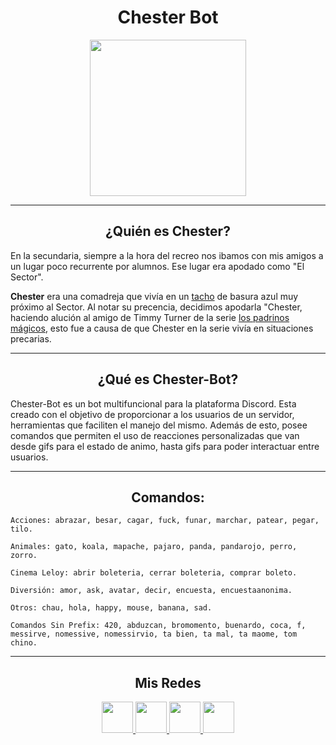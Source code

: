 <h1 align="center"> Chester Bot </h1>


<p align="center">
  <a href="https://discord.com/api/oauth2/authorize?client_id=784925087530614815&permissions=8&scope=bot">
  <img height=250px src="https://i.ibb.co/DkN2BsC/Chester.png"/>
  </a>
</p>


***
<center>

<h2 align="center"> ¿Quién es Chester?</h2>
</center>


En la secundaria, siempre a la hora del recreo nos ibamos con mis amigos a un lugar poco recurrente por alumnos. Ese lugar era apodado como "El Sector".

__Chester__ era una comadreja que vivía en un <a href="https://http2.mlstatic.com/D_NQ_NP_912868-MLA44083006894_112020-O.jpg" target="_blank">tacho</a> de basura azul muy próximo al Sector.
Al notar su precencia, decidimos apodarla "Chester, haciendo alución al amigo de Timmy Turner de la serie <a href="https://www.youtube.com/watch?v=y0E2ZO99-h8" target="_blank">los padrinos mágicos</a>, esto fue a causa de que Chester en la serie vivía en situaciones precarias.
***
<center>

<h2 align="center"> ¿Qué es Chester-Bot?</h2>
</center>

Chester-Bot es un bot multifuncional para la plataforma Discord.
Esta creado con el objetivo de proporcionar a los usuarios de un servidor, herramientas que faciliten el manejo del mismo.
Además de esto, posee comandos que permiten el uso de reacciones personalizadas que van desde gifs para el estado de animo, hasta gifs para poder interactuar entre usuarios.
***
<center>

<h2 align="center">  Comandos: </h2>
</center>


```
Acciones: abrazar, besar, cagar, fuck, funar, marchar, patear, pegar, tilo.
```

```
Animales: gato, koala, mapache, pajaro, panda, pandarojo, perro, zorro.
```
```
Cinema Leloy: abrir boleteria, cerrar boleteria, comprar boleto.
```
```
Diversión: amor, ask, avatar, decir, encuesta, encuestaanonima.
```
```
Otros: chau, hola, happy, mouse, banana, sad.
```
```
Comandos Sin Prefix: 420, abduzcan, bromomento, buenardo, coca, f, 
messirve, nomessive, nomessirvio, ta bien, ta mal, ta maome, tom chino.
```
***
<center>

<h2 align="center"> Mis Redes </h2>
<p  align="center">
<a href="https://www.linkedin.com/in/duboisfacu/" target="_blank">
  <img src="https://i.ibb.co/7VZQrXx/link.png" height=50px>
</a>
<a href="https://www.instagram.com/duboisfacu/" target="_blank">
  <img src="https://i.ibb.co/stNqbkw/ig.png" height=50px>
</a>
<a href="https://www.reddit.com/user/duboisfacu" target="_blank">
<img src="https://i.ibb.co/4T7YM0V/reddit.png" height=50px>
</a>
<a href="https://twitter.com/duboisfacu" target="_blank">
<img src="https://i.ibb.co/PxrxjS2/twitter.png" height=50px>
</a>
  </p>
</center>


